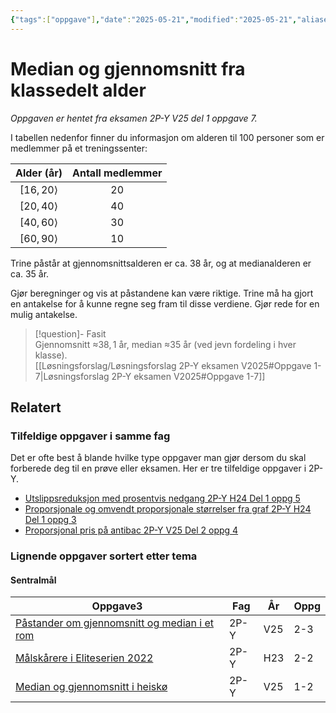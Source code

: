 ```yaml
---
{"tags":["oppgave"],"date":"2025-05-21","modified":"2025-05-21","aliases":null,"dg-publish":true,"temaer":["sentralmål"],"fag":["2p-y"],"eksamen":"v25","del":1,"oppgave":7,"title":"Median og gjennomsnitt fra klassedelt alder","source":null,"todo":null,"permalink":"/median-og-gjennomsnitt-fra-klassedelt-alder/","dgPassFrontmatter":true}
---
```



# Median og gjennomsnitt fra klassedelt alder

<p><span><em>Oppgaven er hentet fra eksamen 2P-Y V25 del 1 oppgave 7.</em></span></p>

I tabellen nedenfor finner du informasjon om alderen til $100$ personer som er medlemmer på et treningssenter:

|   Alder (år)    | Antall medlemmer |
| :-------------: | :--------------: |
| $[16,20\rangle$ |       $20$       |
| $[20,40\rangle$ |       $40$       |
| $[40,60\rangle$ |       $30$       |
| $[60,90\rangle$ |       $10$       |

Trine påstår at gjennomsnittsalderen er ca. $38$ år, og at medianalderen er ca. $35$ år.

Gjør beregninger og vis at påstandene kan være riktige. Trine må ha gjort en antakelse for å kunne regne seg fram til disse verdiene. Gjør rede for en mulig antakelse. 

> [!question]- Fasit  
> Gjennomsnitt ≈$38{,}1$ år, median ≈$35$ år (ved jevn fordeling i hver klasse).  
> [[Løsningsforslag/Løsningsforslag 2P-Y eksamen V2025#Oppgave 1-7\|Løsningsforslag 2P-Y eksamen V2025#Oppgave 1-7]]

## Relatert
<h3><span>Tilfeldige oppgaver i samme fag</span></h3><p><span>Det er ofte best å blande hvilke type oppgaver man gjør dersom du skal forberede deg til en prøve eller eksamen. Her er tre tilfeldige oppgaver i 2P-Y.</span></p><div><ul class="dataview list-view-ul"><li><span><a data-tooltip-position="top" aria-label="Utslippsreduksjon med prosentvis nedgang.md" data-href="Utslippsreduksjon med prosentvis nedgang.md" href="Utslippsreduksjon med prosentvis nedgang.md" class="internal-link" target="_blank" rel="noopener nofollow">Utslippsreduksjon med prosentvis nedgang 2P-Y H24 Del 1 oppg 5</a></span></li><li><span><a data-tooltip-position="top" aria-label="Proporsjonale og omvendt proporsjonale størrelser fra graf.md" data-href="Proporsjonale og omvendt proporsjonale størrelser fra graf.md" href="Proporsjonale og omvendt proporsjonale størrelser fra graf.md" class="internal-link" target="_blank" rel="noopener nofollow">Proporsjonale og omvendt proporsjonale størrelser fra graf 2P-Y H24 Del 1 oppg 3</a></span></li><li><span><a data-tooltip-position="top" aria-label="Proporsjonal pris på antibac.md" data-href="Proporsjonal pris på antibac.md" href="Proporsjonal pris på antibac.md" class="internal-link" target="_blank" rel="noopener nofollow">Proporsjonal pris på antibac 2P-Y V25 Del 2 oppg 4</a></span></li></ul></div><h3><span>Lignende oppgaver sortert etter tema</span></h3><h4><span>Sentralmål</span></h4><div><table class="dataview table-view-table"><thead class="table-view-thead"><tr class="table-view-tr-header"><th class="table-view-th"><span>Oppgave</span><span class="dataview small-text">3</span></th><th class="table-view-th"><span>Fag</span></th><th class="table-view-th"><span>År</span></th><th class="table-view-th"><span>Oppg</span></th></tr></thead><tbody class="table-view-tbody"><tr><td><span><a data-tooltip-position="top" aria-label="Påstander om gjennomsnitt og median i et rom.md" data-href="Påstander om gjennomsnitt og median i et rom.md" href="Påstander om gjennomsnitt og median i et rom.md" class="internal-link" target="_blank" rel="noopener nofollow">Påstander om gjennomsnitt og median i et rom</a></span></td><td><span>2P-Y</span></td><td><span>V25</span></td><td><span>2-3</span></td></tr><tr><td><span><a data-tooltip-position="top" aria-label="Målskårere i Eliteserien 2022.md" data-href="Målskårere i Eliteserien 2022.md" href="Målskårere i Eliteserien 2022.md" class="internal-link" target="_blank" rel="noopener nofollow">Målskårere i Eliteserien 2022</a></span></td><td><span>2P-Y</span></td><td><span>H23</span></td><td><span>2-2</span></td></tr><tr><td><span><a data-tooltip-position="top" aria-label="Median og gjennomsnitt i heiskø.md" data-href="Median og gjennomsnitt i heiskø.md" href="Median og gjennomsnitt i heiskø.md" class="internal-link" target="_blank" rel="noopener nofollow">Median og gjennomsnitt i heiskø</a></span></td><td><span>2P-Y</span></td><td><span>V25</span></td><td><span>1-2</span></td></tr></tbody></table></div>
